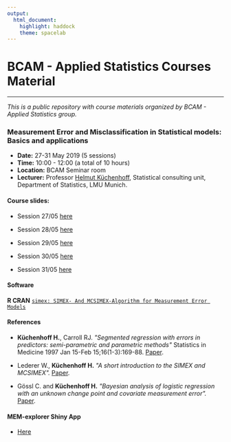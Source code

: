 ```yaml
---
output: 
  html_document: 
    highlight: haddock
    theme: spacelab
---
```

# BCAM - Applied Statistics Courses Material

------------------------

*This is a public repository with course materials organized by BCAM - Applied Statistics group.*

### Measurement Error and Misclassification in Statistical models: Basics and applications

* **Date:** 27-31 May 2019 (5 sessions)
* **Time:** 10:00 - 12:00 (a total of 10 hours) 
* **Location:** BCAM Seminar room
* **Lecturer:** Professor [Helmut Küchenhoff](mailto:hkuchenhoff@bcamath.org), Statistical consulting unit, Department of Statistics, LMU Munich.

#### Course slides:

- Session 27/05 [here](material/ME_HK_2705.pdf)

- Session 28/05 [here](material/ME_HK_2805.pdf)

- Session 29/05 [here](material/ME_HK_2905.pdf)

- Session 30/05 [here](material/ME_HK_305.pdf)

- Session 31/05 [here](material/ME_HK_3105.pdf)

#### Software

**R CRAN** [`simex: SIMEX- And MCSIMEX-Algorithm for Measurement Error Models`](https://cran.r-project.org/web/packages/simex/index.html)


#### References

+ **Küchenhoff H.**, Carroll RJ. _"Segmented regression with errors in predictors: semi-parametric and parametric methods"_ Statistics in Medicine 1997 Jan 15-Feb 15;16(1-3):169-88. [Paper](material/HK_Carroll_1997.pdf).

+ Lederer W., **Küchenhoff H.** _"A short introduction to the SIMEX and MCSIMEX"._ [Paper](material/Lederer_HK_2006.pdf).

+ Gössl C. and **Küchenhoff H.** _"Bayesian analysis of logistic regression with an unknown change point and covariate measurement error"._ [Paper](material/Goessl_HK_2001.pdf).


#### MEM-explorer Shiny App

 + [Here](https://idaejin.shinyapps.io/MEM-Explorer/)

